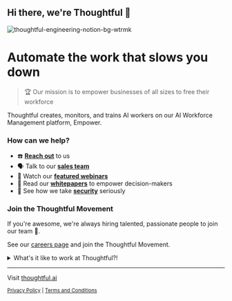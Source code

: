 ## Hi there, we're Thoughtful 👋
![thoughtful-engineering-notion-bg-wtrmk](https://user-images.githubusercontent.com/1096881/151483390-1bde7e8b-bfda-4cf2-92af-6c73cdb23d0c.png)

# Automate the work that slows you down

> 🏆️ Our mission is to empower businesses of all sizes to free their workforce

Thoughtful creates, monitors, and trains AI workers on our AI Workforce Management platform, Empower.


###  How can we help?

- ☎️ [**Reach out**](https://www.thoughtful.ai/contact) to us
- 🗣️ Talk to our [**sales team**](https://www.thoughtful.ai/book-a-meeting)
- 🍿 Watch our [**featured webinars**](https://www.thoughtful.ai/webinars)
- 📄 Read our [**whitepapers**](https://www.thoughtful.ai/whitepapers) to empower decision-makers
- 🔐 See how we take [**security**](https://www.thoughtful.ai/trust-and-security) seriously

### Join the Thoughtful Movement

If you're awesome, we're always hiring talented, passionate people to join our team 🙌. 

See our [careers page](https://www.thoughtful.ai/careers) and join the Thoughtful Movement.

<details> 
	<summary>What's it like to work at Thoughtful?!</summary>
	<br>
  
## Culture at Thoughtful

### The Stuff We’re Made Of

How do you bring people from around the world together to create the workforce of the future? Every day we practice these values, which drive our culture and mission. Are you ready?!

### Our Company Values

- **Experiment always.**

  Don’t let the fear of failure hold you back from doing incredible, original work. We don’t expect perfection on the first swing, just the willingness to keep going until we get it right. It takes grit, a lot of experimentation, and failing fast to optimize learnings.

- **Do less, deliver more.**

  We focus on doing the ***right*** things, not *all* things. Focus on work that creates an outsized impact for our customers and team. We practice ruthless prioritization and intentionally make trade-offs that best serve our customers and mission.

- **We are givers.**

  We put our customers and our team ahead of our personal ambitions. We intentionally give without condition in the spirit of advancing our mission. We won’t succeed with a “gimme” culture, but we will win as a team of endless baton-passers who support each other until the race is won.

</details>

---

Visit [thoughtful.ai](https://www.thoughtful.ai/)

<sub>

[Privacy Policy](https://www.thoughtful.ai/privacy-policy) | [Terms and Conditions](https://www.thoughtful.ai/terms-of-service)

</sub>

<!--
Made with 🖤
-->
